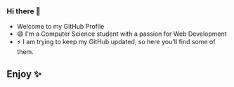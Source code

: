 ### Hi there 👋
 - Welcome to my GitHub Profile
 - 😄 I'm a Computer Science student with a passion for Web Development 
 - ⚡ I am trying to keep my GitHub updated, so here you'll find some of them.
## Enjoy ✨

<!--
**jmjeshtri/jmjeshtri** is a ✨ _special_ ✨ repository because its `README.md` (this file) appears on your GitHub profile.

Here are some ideas to get you started:

- 🔭 I’m currently working on ...
- 🌱 I’m currently learning ...
- 👯 I’m looking to collaborate on ...
- 🤔 I’m looking for help with ...
- 💬 Ask me about ...
- 📫 How to reach me: ...
- 😄 Pronouns: ...
- ⚡ Fun fact: ...
-->
